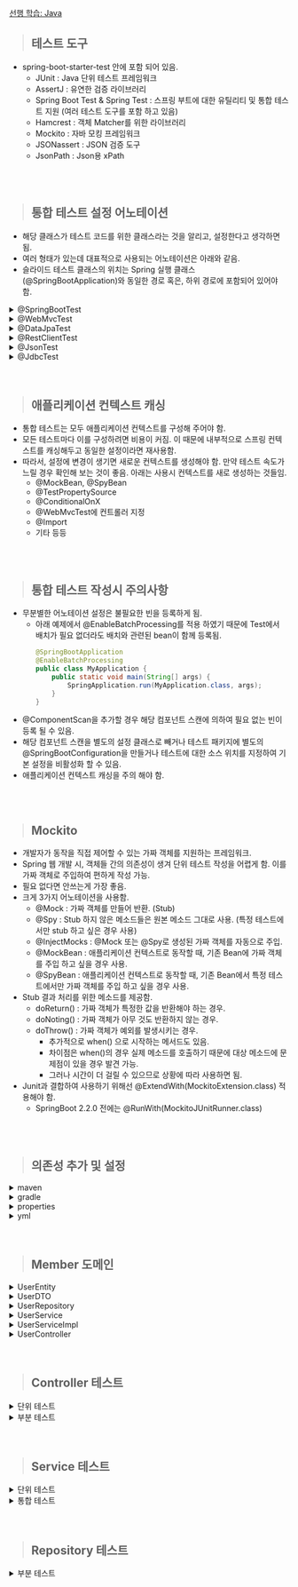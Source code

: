 [선행 학습: Java](https://github.com/away0419/Study-2023/tree/main/TDD/java)

> ## 테스트 도구

- spring-boot-starter-test 안에 포함 되어 있음.
  - JUnit : Java 단위 테스트 프레임워크
  - AssertJ : 유연한 검증 라이브러리
  - Spring Boot Test & Spring Test : 스프링 부트에 대한 유틸리티 및 통합 테스트 지원 (여러 테스트 도구를 포함 하고 있음)
  - Hamcrest : 객체 Matcher를 위한 라이브러리
  - Mockito : 자바 모킹 프레임워크
  - JSONassert : JSON 검증 도구
  - JsonPath : Json용 xPath

<br/>
<br/>

> ## 통합 테스트 설정 어노테이션

- 해당 클래스가 테스트 코드를 위한 클래스라는 것을 알리고, 설정한다고 생각하면 됨.
- 여러 형태가 있는데 대표적으로 사용되는 어노테이션은 아래와 같음.
- 슬라이드 테스트 클래스의 위치는 Spring 실행 클래스(@SpringBootApplication)와 동일한 경로 혹은, 하위 경로에 포함되어 있어야 함.

<details>
  <summary>@SpringBootTest</summary>

```java
@SpringBootTest(properties = { "mangkyu.blog=tistory" })
```

- 통합 테스트 환경 설정.
- 모든 빈을 스캔하고 애플리케이션 컨텍스트 생성.
  - 특정 계층만 테스트할 경우 불필요한 빈 스캔으로 시간이 오래 걸림.
  - 이를 해결하기 위해 특정 부분만 테스트할 수 있는 슬라이드 테스트를 위한 어노테이션을 제공함. (@WebMvcTest 등)
  - 슬라이스 테스트도 스프링 컨텍스트를 구성함. (단위 테스트가 아님.)
- 다양한 값을 줄 수 있음.
  - properties : 애플리케이션 실행에 필요한 properties를 Key=value 형태로 추가.
  - args : 애플리케이션의 arguments로 값 전달.
  - classes : 애플리케이션 로딩 시 사용되는 컴포넌트 클래스 정의.
  - webEnvironment : 테스트 환경 설정. (총 4가지)
    - MOCK
      - 웹 기반의 애플리케이션 컨텍스트를 생성하지만 MOCK 환경으로 제공하여 내장 서버 시작 되지 않음.
      - 웹 환경이 클래스패스에 없다면 웹이 아닌 애플리케이션 컨텍스틀를 생성함.
      - 웹 기반 MOCK 테스트를 위해 @AutoConfigureMockMVC 또는 @AutoConfigureWebTestClient와 함께 사용 가능.
    - RANDOM_PORT
      - 웹 기반의 애플리케이션 컨텍스트 생성하여 실제 웹 환경 제공.
      - 내장 서버도 실행되며 사용되지 않는 랜덤 포트를 listen 함.
    - DEFINED_PORT
      - 웹 기반의 애플리케이션 컨텍스트 생성하여 실제 웹 환경 제공.
      - 내장 서버도 실행되며 지정한 포트를 listen 함.
    - NONE
      - SpringApplication로 애플리케이션 컴텍스트 생성.
      - MOCK이나 다른 것들을 포함해 어떠한 웹 환경도 제공하지 않음.
    - 기본 값은 MOCK 이므로 실제 웹 서버 실행 안함.
    - @Transactional 설정 하면 테스트 끝난 후 DB 롤백함.
    - 만약 RANDOM_PORT, DEFINED_PORT 설정 시 별도 쓰레드에서 실제 서버가 구동되므로 @Transactional 설정 해도 롤백 불가. 또한, TestRestTemplate 의존성이 자동 추가 되므로 API 호출이 필요할 때 사용 가능.
    - 해결 방법은 TRUNCATE 명령어로 모든 데이터를 날려 버리는 것. (기본 데이터가 없다는 가정)
    - <details>
        <summary>테스트 격리 고도화하기</summary>
        
        - 테스트의 실행 주기에 개입할 수 있는 AbstractTestExecutionListener 구현체를 생성하여 등록.
        - beforeTestClass : 테스트 클래스 내의 어떠한 테스트도 실행되기 전에 테스트 클래스를 전처리하기 위해 사용.
        - prepareTestInstance : 테스트 객체를 생성하기 위한 전처리 작업.
        - beforeTestMethod : BeforeEach와 같은 Before 콜백들이 실행되기 전에 테스트를 전처리 할 때 사용.
        - beforeTestExecution : BeforeEach와 같은 Before 콜백들이 실행된 후에 테스트를 전처리 할 때 사용.
        - afterTestExecution : AfterEach와 같은 After 콜백들이 실행되기 전에 테스트를 후처리 할 때 사용.
        - afterTestMethod : AfterEach와 같은 After 콜백들이 실행된 후에 테스트를 후처리 할 때 사용.
        - afterTestClass : 모든 테스트의 실행이 끝나고, 테스트 클래스를 후처리할 때 사용.
          ```java
          public class AcceptanceTestExecutionListener extends AbstractTestExecutionListener {
            @Override
            public void afterTestMethod(final TestContext testContext) {
                final JdbcTemplate jdbcTemplate = getJdbcTemplate(testContext);
                final List<String> truncateQueries = getTruncateQueries(jdbcTemplate);
                truncateTables(jdbcTemplate, truncateQueries);
            }
          
            private List<String> getTruncateQueries(final JdbcTemplate jdbcTemplate) {
                return jdbcTemplate.queryForList("SELECT Concat('TRUNCATE TABLE ', TABLE_NAME, ';') AS q FROM INFORMATION_SCHEMA.TABLES WHERE TABLE_SCHEMA = 'PUBLIC'", String.class);
            }
          
            private JdbcTemplate getJdbcTemplate(final TestContext testContext) {
                return testContext.getApplicationContext().getBean(JdbcTemplate.class);
            }
          
            private void truncateTables(final JdbcTemplate jdbcTemplate, final List<String> truncateQueries) {
                execute(jdbcTemplate, "SET REFERENTIAL_INTEGRITY FALSE");
                truncateQueries.forEach(v -> execute(jdbcTemplate, v));
                execute(jdbcTemplate, "SET REFERENTIAL_INTEGRITY TRUE");
            }
            private void execute(final JdbcTemplate jdbcTemplate, final String query) {
                jdbcTemplate.execute(query);
            }
          }
          ```
          ```java
          @SpringBootTest(webEnvironment = SpringBootTest.WebEnvironment.RANDOM_PORT)
          @Retention(RetentionPolicy.RUNTIME)
          @TestExecutionListeners(value = {AcceptanceTestExecutionListener.class,}, mergeMode = TestExecutionListeners.MergeMode.MERGE_WITH_DEFAULTS)
          public @interface AcceptanceTest {
          }
          ```
          ```java
          @AcceptanceTest
          class MyTest {
                  
          }
          ``` 
          </details>

</details>

<details>
  <summary>@WebMvcTest</summary>

```java
@WebMvcTest(UserController.class)
class UserControllerTest {
}
```

- 슬라이드 테스트. (통합 테스트이며 부분 테스트임.)
- 컨트롤러 테스트용.
- 컨트롤러와 연관된 빈들만 제한적으로 찾아서 등록. (@Component, @ConfigurationProperties 스캔 안함)
  - @Controller, @RestController
  - @ControllerAdvice, @RestControllerAdvice
  - @JsonComponent
  - Filter
  - WebMvcConfigurer
  - HandlerMethodArgumentResolver
  - 기타 등등
- 내장된 서블릿 컨테이너가 랜덤 포트로 실행.
- 내부에 @AutoConfigureMockMvc가 있기에 @Autowired로 MockMvc 주입 받을 수 있음.
- 컨트롤러가 의존하는 Bean이 있다면 @MockBean, @SpyBean을 사용해 주어야 함.
  - 이 경우 새로운 애플리케이션 컨택스트를 필요로 하므로 주의 해야 함.
  </details>

<details>
  <summary>@DataJpaTest</summary>

```java
@DataJpaTest
class MyRepositoryTests {
}
```

- 슬라이드 테스트. (통합 테스트이며 부분 테스트임.)
- JPA repository 테스트용.
- @Entity 스캔하고 테스트를 위한 TestEntityManager를 사용해 JPA repository 설정함. (@Component, @ConfigurationProperties 스캔 안함.)
- @Transactional이 포함되어 있어 테스트 끝나면 롤백 됨.
- 롤백을 원하지 않을 경우 @Rollback(false) 추가.
- 만약 properties에 DB 클래스 패스가 존재한다면 자동으로 해당 DB에 연결 됨. (default H2)
- 내장 DB를 사용하고 싶지 않다면 @AutoConfigureTestDatabase(replace = Replace.NONE) 추가.

</details>

<details>
  <summary>@RestClientTest</summary>

- 슬라이드 테스트. (통합 테스트이며 부분 테스트임.)
- RestTemplate 테스트용.
</details>

<details>
  <summary>@JsonTest</summary>

- 슬라이드 테스트. (통합 테스트이며 부분 테스트임.)
- json 관련 테스트를 위해 gson이나 objectMapper 등의 의존성이 필요한 경우 사용.
</details>

<details>
  <summary>@JdbcTest</summary>

- 슬라이드 테스트. (통합 테스트이며 부분 테스트임.)
- Datasource와 JdbcTemplate만 필요한 경우 사용.
- mybatis 사용할 경우 적용.
</details>

<br/>
<br/>

> ## 애플리케이션 컨텍스트 캐싱

- 통합 테스트는 모두 애플리케이션 컨텍스트를 구성해 주어야 함.
- 모든 테스트마다 이를 구성하려면 비용이 커짐. 이 때문에 내부적으로 스프링 컨텍스트를 캐싱해두고 동일한 설정이라면 재사용함.
- 따라서, 설정에 변경이 생기면 새로운 컨텍스트를 생성해야 함. 만약 테스트 속도가 느릴 경우 확인해 보는 것이 좋음. 아래는 사용시 컨텍스트를 새로 생성하는 것들임.
  - @MockBean, @SpyBean
  - @TestPropertySource
  - @ConditionalOnX
  - @WebMvcTest에 컨트롤러 지정
  - @Import
  - 기타 등등

<br/>
<br/>

> ## 통합 테스트 작성시 주의사항

- 무분별한 어노테이션 설정은 불필요한 빈을 등록하게 됨.
  - 아래 예제에서 @EnableBatchProcessing를 적용 하였기 때문에 Test에서 배치가 필요 없더라도 배치와 관련된 bean이 함께 등록됨.
    ```java
    @SpringBootApplication
    @EnableBatchProcessing
    public class MyApplication {
        public static void main(String[] args) {
            SpringApplication.run(MyApplication.class, args);
        }
    }
    ```
- @ComponentScan을 추가할 경우 해당 컴포넌트 스캔에 의하여 필요 없는 빈이 등록 될 수 있음.
- 해당 컴포넌트 스캔을 별도의 설정 클래스로 빼거나 테스트 패키지에 별도의 @SpringBootConfiguration을 만들거나 테스트에 대한 소스 위치를 지정하여 기본 설정을 비활성화 할 수 있음.
- 애플리케이션 컨텍스트 캐싱을 주의 해야 함.

<br/>
<br/>

> ## Mockito

- 개발자가 동작을 직접 제어할 수 있는 가짜 객체를 지원하는 프레임워크.
- Spring 웹 개발 시, 객체들 간의 의존성이 생겨 단위 테스트 작성을 어렵게 함. 이를 가짜 객체로 주입하여 편하게 작성 가능.
- 필요 없다면 안쓰는게 가장 좋음.
- 크게 3가지 어노테이션을 사용함.
  - @Mock : 가짜 객체를 만들어 반환. (Stub)
  - @Spy : Stub 하지 않은 메소드들은 원본 메소드 그대로 사용. (특정 테스트에서만 stub 하고 싶은 경우 사용)
  - @InjectMocks : @Mock 또는 @Spy로 생성된 가짜 객체를 자동으로 주입.
  - @MockBean : 애플리케이션 컨텍스트로 동작할 때, 기존 Bean에 가짜 객체를 주입 하고 싶을 경우 사용.
  - @SpyBean : 애플리케이션 컨텍스트로 동작할 때, 기존 Bean에서 특정 테스트에서만 가짜 객체를 주입 하고 싶을 경우 사용.
- Stub 결과 처리를 위한 메소드를 제공함.
  - doReturn() : 가짜 객체가 특정한 값을 반환해야 하는 경우.
  - doNoting() : 가짜 객체가 아무 것도 반환하지 않는 경우.
  - doThrow() : 가짜 객체가 예외를 발생시키는 경우.
    - 추가적으로 when() 으로 시작하는 메서드도 있음.
    - 차이점은 when()의 경우 실제 메소드를 호출하기 때문에 대상 메소드에 문제점이 있을 경우 발견 가능.
    - 그러나 시간이 더 걸릴 수 있으므로 상황에 따라 사용하면 됨.
- Junit과 결합하여 사용하기 위해선 @ExtendWith(MockitoExtension.class) 적용해야 함.
  - SpringBoot 2.2.0 전에는 @RunWith(MockitoJUnitRunner.class)

<br/>
<br/>

> ## 의존성 추가 및 설정

<details>
  <summary>maven</summary>

```maven
<dependencies>
  <!-- H2 Database -->
  <dependency>
      <groupId>com.h2database</groupId>
      <artifactId>h2</artifactId>
      <scope>runtime</scope>
  </dependency>

  <!-- Spring Data JPA -->
  <dependency>
      <groupId>org.springframework.boot</groupId>
      <artifactId>spring-boot-starter-data-jpa</artifactId>
  </dependency>

  <!-- MOCKITO -->
  <dependency>
      <groupId>org.mockito</groupId>
      <artifactId>mockito-core</artifactId>
      <version>4.1.0</version>
      <scope>test</scope>
  </dependency>

  <!-- GSON -->
  <dependency>
      <groupId>com.google.code.gson</groupId>
      <artifactId>gson</artifactId>
      <version>2.8.9</version>
  </dependency>
</dependencies>
```

</details>

<details>
  <summary>gradle</summary>

```
dependencies {
    // H2 Database
    runtimeOnly 'com.h2database:h2'

    // Spring Data JPA
    implementation 'org.springframework.boot:spring-boot-starter-data-jpa'

    // Mockito
    testImplementation 'org.mockito:mockito-core:4.1.0'

    // Gson
    implementation 'com.google.code.gson:gson:2.8.9'
}
```

</details>

<details>
  <summary>properties</summary>

```
spring.datasource.url=jdbc:h2:mem:testdb;DB_CLOSE_DELAY=-1;DB_CLOSE_ON_EXIT=FALSE
spring.datasource.driverClassName=org.h2.Driver
spring.datasource.username=sa
spring.datasource.password=

spring.jpa.database-platform=org.hibernate.dialect.H2Dialect
spring.jpa.hibernate.ddl-auto=update
spring.h2.console.enabled=true
spring.h2.console.path=/h2-console
```

</details>

<details>
  <summary>yml</summary>

```
spring:
    datasource:
        url: jdbc:h2:mem:testdb;DB_CLOSE_DELAY=-1;DB_CLOSE_ON_EXIT=FALSE
        driverClassName: org.h2.Driver
        username: sa
        password:

jpa:
    database-platform: org.hibernate.dialect.H2Dialect
    hibernate:
    ddl-auto: update

h2:
    console:
    enabled: true
    path: /h2-console
```

</details>

<br/>
<br/>

> ## Member 도메인

<details>
  <summary>UserEntity</summary>

```java
package com.example.springboot.user;

import jakarta.persistence.*;
import lombok.AllArgsConstructor;
import lombok.Builder;
import lombok.Getter;
import lombok.NoArgsConstructor;

@Entity
@Table(name ="MEMBER")
@AllArgsConstructor
@NoArgsConstructor
@Getter
@Builder
public class UserEntity {
    @Id
    @GeneratedValue(strategy = GenerationType.AUTO)
    private Long id;

    @Column(name = "NAME")
    private String name;

    @Column(name = "AGE")
    private int age;

}
```

</details>

<details>
  <summary>UserDTO</summary>

```java
package com.example.springboot.user;

import lombok.AllArgsConstructor;
import lombok.Builder;
import lombok.Data;
import lombok.NoArgsConstructor;

@Data
@NoArgsConstructor
@AllArgsConstructor
@Builder
public class UserDTO {
    private Long id;
    private String name;
    private int age;

    public UserEntity transforUser(){
        return new UserEntity(id, name, age);
    }
    public static UserDTO of(UserEntity userEntity){
        return  new UserDTO(userEntity.getId(), userEntity.getName(), userEntity.getAge());
    }
}
```

</details>

<details>
  <summary>UserRepository</summary>

```java
package com.example.springboot.user;

import org.springframework.data.jpa.repository.JpaRepository;

public interface UserRepository extends JpaRepository<UserEntity, Long> {
    public UserEntity save(UserEntity UserEntity);

}
```

</details>

<details>
  <summary>UserService</summary>

```java
package com.example.springboot.user;

public interface UserService {
    public UserDTO signUp(UserDTO userDTO);

    public UserDTO select(Long ID);

    public UserDTO updateUser(UserDTO userDTO);
}
```

</details>

<details>
  <summary>UserServiceImpl</summary>

```java
package com.example.springboot.user;

import lombok.RequiredArgsConstructor;
import org.springframework.stereotype.Service;

@Service
@RequiredArgsConstructor
public class UserServiceImpl implements UserService {
    private final UserRepository userRepository;

    @Override
    public UserDTO signUp(UserDTO userDTO) {
        return (UserDTO.of(userRepository.save(userDTO.transforUser())));
    }

    @Override
    public UserDTO select(Long ID) {
        return null;
    }

    @Override
    public UserDTO updateUser(UserDTO userDTO) {
        return null;
    }

}
```

</details>

<details>
  <summary>UserController</summary>

```java
package com.example.springboot.user;

import lombok.RequiredArgsConstructor;
import org.springframework.http.HttpStatus;
import org.springframework.http.ResponseEntity;
import org.springframework.web.bind.annotation.*;

@RestController
@RequestMapping("/user")
@RequiredArgsConstructor
public class UserController {
    private final UserService userService;

    @PostMapping("/signup")
    public ResponseEntity<UserDTO> signUp(@RequestBody UserDTO userDTO){
        UserDTO result = userService.signUp(userDTO);
        return ResponseEntity.status(HttpStatus.CREATED).body(result);
    }

    @GetMapping("/find/{id}")
    public ResponseEntity<UserDTO> find(@PathVariable("id") long id){
        return ResponseEntity.ok(userService.select(id));
    }
}
```

</details>

<br/>
<br/>

> ## Controller 테스트

<details>
  <summary>단위 테스트</summary>

- 단위 테스트를 위해 MockMvc를 이용하여 controller 등록 하는 것이 포인트.

  ```java
  package user;

  import static org.mockito.ArgumentMatchers.any;
  import static org.mockito.Mockito.doReturn;
  import static org.springframework.test.web.servlet.result.MockMvcResultMatchers.jsonPath;
  import static org.springframework.test.web.servlet.result.MockMvcResultMatchers.status;

  import com.google.gson.Gson;
  import org.junit.jupiter.api.BeforeEach;
  import org.junit.jupiter.api.DisplayName;
  import org.junit.jupiter.api.Test;
  import org.junit.jupiter.api.extension.ExtendWith;
  import org.mockito.InjectMocks;
  import org.mockito.Mock;
  import org.mockito.junit.jupiter.MockitoExtension;
  import org.springframework.http.MediaType;
  import org.springframework.test.web.servlet.MockMvc;
  import org.springframework.test.web.servlet.ResultActions;
  import org.springframework.test.web.servlet.request.MockMvcRequestBuilders;
  import org.springframework.test.web.servlet.setup.MockMvcBuilders;

  @ExtendWith(MockitoExtension.class)
  class UserControllerTest {

      // 가짜 객체(Mock) 생성
      @Mock
      private UserService userService;

      // @Mock으로 만든 가짜 객체를 주입 받은 객체 생성. (@Mock userService 주입된 userController)
      @InjectMocks
      private UserController userController;

      // 테스트용 HTTP 호출 (가짜 객체를 주입 받은 userController 등록 하기 위한 테스트용 MVC)
      private MockMvc mockMvc;

      // 각 @Test, @RepeatedTest, @ParameterizedTest 또는 @TestFactory 메소드보다 먼저 메소드가 실행되어야 함을 의미
      // 가짜 객체 userService가 주입 된 UserController를 적용 하겠다는 뜻이다.
      @BeforeEach
      public void init() {
          mockMvc = MockMvcBuilders.standaloneSetup(userController).build();
      }

      @DisplayName("회원 가입 성공")
      @Test
      void signUpSuccess() throws Exception {
          //given
          UserDTO userRequest = signRequest();
          UserDTO userResponse = signResponse();

          // userService는 가짜 객체이므로 반환 값이 무엇인지 설정해야한다.
          // 즉, 가짜 객체 userService의 메소드 signUp()에 UserDTO.class로 변환 가능한 객체 any를 매개변수로 주었을 경우 userResponse를 반환하도록 설정하는 것이다.
          doReturn(userResponse).when(userService).signUp(any(UserDTO.class));

          //when
          // userRequest를 콘텐트 내용으로 보냈을 때, 결과 값이 resultActions 에 저장된다.
          ResultActions resultActions = mockMvc.perform(
                  MockMvcRequestBuilders.post("/user/signup")
                          .contentType(MediaType.APPLICATION_JSON)
                          .content(new Gson().toJson(userRequest)) // request를 Gson 라이브러리를 통해 Json으로 변환하여 넘긴다.
          );

          //then
          // 현재는 값이 존재 하는지만 확인 했지만 결과 값이 내가 예상하는 결과 값이랑 같은지 확인하면 된다.
          resultActions.andExpect(status().isCreated()) // 상태 결과 값이 created인지 확인
              .andExpect(jsonPath("id", userResponse.getId()).exists()) // id 값이 존재 하는지 확인
              .andExpect(jsonPath("name", userResponse.getName()).exists()) // name 값이 존재 하는지 확인
              .andExpect(jsonPath("age", userResponse.getAge()).exists()); // age 값이 존재 하는지 확인

      }

      // 테스트할 입력 값
      private UserDTO signRequest() {
          return UserDTO.builder()
                  .id(null)
                  .name("홍길동")
                  .age(32)
                  .build();
      }

      // 정해진 결과 값
      private UserDTO signResponse() {
          return UserDTO.builder()
                  .id(0L)
                  .name("홍길동")
                  .age(32)
                  .build();
      }
  }
  ```

  </details>

<details>
  <summary>부분 테스트</summary>

- @WebMvcTest 적용하기.
- 만약 userController에 bean을 여러개 주입받고 있을 경우, 해당 빈들을 모두 가져 오고 다시 mockbean 확인 후 만들어 바꾸기 때문에 단위 테스트 보다 느리다.

  ```java
  package com.example.springboot.user;

  import com.google.gson.Gson;
  import org.junit.jupiter.api.DisplayName;
  import org.junit.jupiter.api.Test;
  import org.springframework.beans.factory.annotation.Autowired;
  import org.springframework.boot.test.autoconfigure.web.servlet.WebMvcTest;
  import org.springframework.boot.test.mock.mockito.MockBean;
  import org.springframework.http.MediaType;
  import org.springframework.test.web.servlet.MockMvc;
  import org.springframework.test.web.servlet.ResultActions;
  import org.springframework.test.web.servlet.request.MockMvcRequestBuilders;

  import static org.mockito.ArgumentMatchers.any;
  import static org.mockito.Mockito.doReturn;
  import static org.springframework.test.web.servlet.result.MockMvcResultMatchers.jsonPath;
  import static org.springframework.test.web.servlet.result.MockMvcResultMatchers.status;


  @WebMvcTest(UserController.class)
  class UserControllerTest2 {

      // 서버를 실행 하지 않고도 api 요청을 보낼 수 있는 객체
      @Autowired
      private MockMvc mockMvc;

      // bean에 등록 된 userService를 가짜 객체로 교체 한다.
      @MockBean
      private UserService userService;

      @Test
      @DisplayName("회원 가입 성공")
      void signUpSuccess() throws Exception {
          //given
          UserDTO userRequest = signRequest();
          UserDTO userResponse = signResponse();

          // userService는 가짜 객체이므로 반환 값이 무엇인지 설정해야한다.
          // 즉, 가짜 객체 userService의 메소드 signUp()에 UserDTO.class로 변환 가능한 객체 any를 매개변수로 주었을 경우 userResponse를 반환하도록 설정하는 것이다.
          doReturn(userResponse).when(userService).signUp(any(UserDTO.class));

          //when
          ResultActions resultActions = mockMvc.perform(
                  MockMvcRequestBuilders.post("/user/signup")
                          .contentType(MediaType.APPLICATION_JSON)
                          .content(new Gson().toJson(userRequest)) // request를 Gson 라이브러리를 통해 Json으로 변환하여 넘긴다.
          );

          //then
          // 현재는 값이 존재 하는지만 확인 했지만 결과 값이 내가 예상하는 결과 값이랑 같은지 확인하면 된다.
          resultActions.andExpect(status().isCreated()) // 상태 결과 값이 created인지 확인
                  .andExpect(jsonPath("id", userResponse.getId()).exists()) // id 값이 존재 하는지 확인
                  .andExpect(jsonPath("name", userResponse.getName()).exists()) // name 값이 존재 하는지 확인
                  .andExpect(jsonPath("age", userResponse.getAge()).exists()); // age 값이 존재 하는지 확인

      }

      // 테스트할 입력 값
      private UserDTO signRequest() {
          return UserDTO.builder()
                  .id(null)
                  .name("홍길동")
                  .age(32)
                  .build();
      }

      // 정해진 결과 값
      private UserDTO signResponse() {
          return UserDTO.builder()
                  .id(0L)
                  .name("홍길동")
                  .age(32)
                  .build();
      }

  }
  ```

  </details>

<br/>
<br/>

> ## Service 테스트

<details>
  <summary>단위 테스트</summary>

- 많이 사용 하는 방법.

  ```java
  package com.example.springboot.user;

  import org.junit.jupiter.api.DisplayName;
  import org.junit.jupiter.api.Test;
  import org.junit.jupiter.api.extension.ExtendWith;
  import org.mockito.InjectMocks;
  import org.mockito.Mock;
  import org.mockito.junit.jupiter.MockitoExtension;

  import static org.assertj.core.api.Assertions.assertThat;
  import static org.mockito.ArgumentMatchers.any;
  import static org.mockito.Mockito.*;

  @ExtendWith(MockitoExtension.class)
  class UserServiceTest {

      // 가짜 객체 생성
      @Mock
      private UserRepository userRepository;

      // 가짜 객체 주입
      @InjectMocks
      private UserServiceImpl userService;

      @Test
      @DisplayName("회원가입")
      void signup() {
          //given (입력 값, 예상 되는 출력값, 가짜 객체 실행 시 내보낼 값 설정)
          UserEntity userEntity = UserEntity.builder().name("홍길동").age(13).build();
          UserDTO request = UserDTO.builder().name("홍길동").age(13).build();
          UserDTO response = UserDTO.of(userEntity);
          doReturn(userEntity).when(userRepository).save(any(UserEntity.class));

          // when (서비스 실행 시 결과 값)
          UserDTO result = userService.signUp(request);

          // then (예상 값과 결과 값 비교)
          assertThat(result.getName()).isEqualTo(response.getName());
          assertThat(result.getAge()).isEqualTo(response.getAge());

          // verity (실제 해당 메소드가 1번 실행 되었는지 검증)
          verify(userRepository, times(1)).save(any(UserEntity.class));
      }
  }
  ```

  </details>

<details>
  <summary>통합 테스트</summary>

- service는 controller에서 쓰는 부분 테스트 어노테이션이(@WebMvcTest) 없음.
- 거의 사용 하지 않는다.

  ```java
  package com.example.springboot.user;


  import org.junit.jupiter.api.DisplayName;
  import org.junit.jupiter.api.Test;
  import org.springframework.boot.test.context.SpringBootTest;
  import org.springframework.boot.test.mock.mockito.MockBean;
  import org.springframework.boot.test.mock.mockito.SpyBean;

  import static org.assertj.core.api.Assertions.assertThat;
  import static org.mockito.ArgumentMatchers.any;
  import static org.mockito.Mockito.*;

  @SpringBootTest
  public class UserServiceTest2 {

      // 등록 된 bean을 바꿔 치기 할 가짜 객체
      @MockBean
      private UserRepository userRepository;

      // 기본적으로 등록된 bean을 가져온다. 만약 가짜 객체로 만들고 싶어진다면 given 작업에서 수행하면 그 메소드에서만 적용됨.
      @SpyBean
      private UserService userService;

      @Test
      @DisplayName("회원가입")
      void signup() {
          //given (입력 값, 예상 되는 출력값, 가짜 객체 실행 시 내보낼 값 설정)
          UserEntity userEntity = UserEntity.builder().name("홍길동").age(13).build();
          UserDTO request = UserDTO.builder().name("홍길동").age(13).build();
          UserDTO response = UserDTO.of(userEntity);
          doReturn(userEntity).when(userRepository).save(any(UserEntity.class));

          // when (서비스 실행 시 결과 값)
          UserDTO result = userService.signUp(request);

          // then (예상 값과 결과 값 비교)
          assertThat(result.getName()).isEqualTo(response.getName());
          assertThat(result.getAge()).isEqualTo(response.getAge());

          // verity (실제 해당 메소드가 1번 실행 되었는지 검증)
          verify(userRepository, times(1)).save(any(UserEntity.class));
      }
  }
  ```

  </details>

<br/>
<br/>

> ## Repository 테스트

<details>
  <summary>부분 테스트</summary>

- JPA 테스트의 경우 DB 연결을 해줘야 의미가 있기 때문에 부분 테스트로 진행함.

  ```java
  package com.example.springboot.user;

  import org.junit.jupiter.api.DisplayName;
  import org.junit.jupiter.api.Test;
  import org.springframework.beans.factory.annotation.Autowired;
  import org.springframework.boot.test.autoconfigure.orm.jpa.DataJpaTest;

  import static org.assertj.core.api.Assertions.assertThat;

  @DataJpaTest
  class UserRepositoryTest {

      // bean에 등록 된 객체를 그대로 가져와 쓰겠다.
      @Autowired
      private UserRepository userRepository;

      @Test
      @DisplayName("회원가입")
      void signUp(){
          //given
          UserDTO request = UserDTO.builder().name("홍길동").age(13).build();

          //when
          UserEntity result = userRepository.save(request.transforUser());

          //then
          assertThat(result.getAge()).isEqualTo(request.getAge());
          assertThat(result.getName()).isEqualTo(request.getName());
      }

  }
  ```

  </details>
